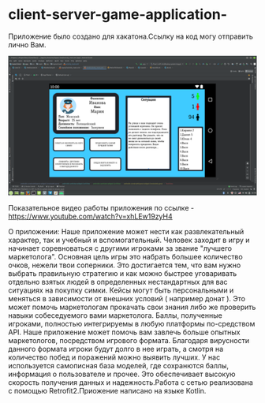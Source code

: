 # client-server-game-application-

Приложение было создано для хакатона.Ссылку на код могу отправить лично Вам.

![](des.png)


Показательное видео  работы приложения по ссылке - https://www.youtube.com/watch?v=xhLEw19zyH4


О приложении:
Наше приложение может нести как развлекательный характер, так и учебный и вспомогательный. Человек заходит в игру и начинает соревноваться с другими игроками за звание "лучшего маркетолога". Основная цель игры это набрать большее количество очков, нежели твои соперники. Это достигается тем, что вам нужно выбрать правильную стратегию и как можно быстрее уговаривать отдельно взятых людей в определенных нестандартных для вас ситуациях на покупку симки. Кейсы могут быть персональными и меняться в зависимости от внешних условий ( например донат ). Это может помочь маркетологам прокачать свои знания либо же проверить навыки собеседуемого вами маркетолога. Баллы, полученные игроками, полностью интегрируемы в любую платформы по-средством API. Наше приложение может помочь вам завлечь больше опытных маркетологов, посредством игрового формата. Благодаря вирусности данного формата игроки будут долго в нее играть, а смотря на количество побед и поражений можно выявить лучших. У нас используется самописная база моделей, где сохранются баллы, информация о пользователе и прочее. Это обеспечивает высокую скорость получения данных и надежность.Работа с сетью реализована с помощью Retrofit2.Приожение написано на языке Kotlin.
